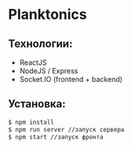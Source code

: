 # Planktonics

## Технологии:
- ReactJS
- NodeJS / Express
- Socket.IO (frontend + backend)

## Установка:
```sh
$ npm install
$ npm run server //запуск сервера
$ npm start //запуск фронта
```
